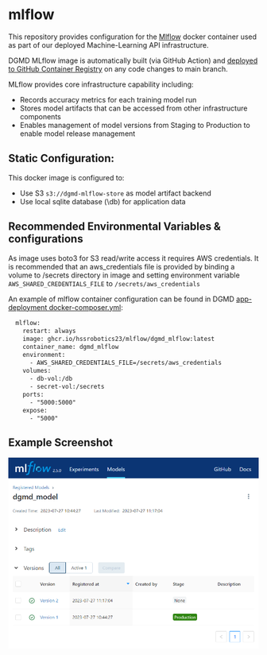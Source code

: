 # mlflow

This repository provides configuration for the [Mlflow](https://mlflow.org/docs/latest/index.html) docker container used as part of our deployed Machine-Learning API infrastructure.

DGMD MLflow image is automatically built (via GitHub Action) and [deployed to GitHub Container Registry](https://github.com/orgs/hssrobotics23/packages?repo_name=mlflow) on any code changes to main branch.

MLflow provides core infrastructure capability including:

* Records accuracy metrics for each training model run
* Stores model artifacts that can be accessed from other infrastructure components
* Enables management of model versions from Staging to Production to enable model release management

## Static Configuration:

This docker image is configured to:
* Use S3 `s3://dgmd-mlflow-store` as model artifact backend
* Use local sqlite database (\db) for application data 

## Recommended Environmental Variables & configurations

As image uses boto3 for S3 read/write access it requires AWS credentials.  It is recommended that an aws_credentials file is provided by binding a volume to /secrets directory in image and setting environment variable `AWS_SHARED_CREDENTIALS_FILE` to `/secrets/aws_credentials`

An example of mlflow container configuration can be found in DGMD [app-deployment docker-composer.yml](https://github.com/hssrobotics23/app-deployment/blob/main/docker-compose.yml):

```
  mlflow:
    restart: always
    image: ghcr.io/hssrobotics23/mlflow/dgmd_mlflow:latest
    container_name: dgmd_mlflow
    environment:
      - AWS_SHARED_CREDENTIALS_FILE=/secrets/aws_credentials
    volumes:
      - db-vol:/db
      - secret-vol:/secrets
    ports:
      - "5000:5000"
    expose:
      - "5000"
```

## Example Screenshot
![](./img/dgmd_mlflow_ss.png)
